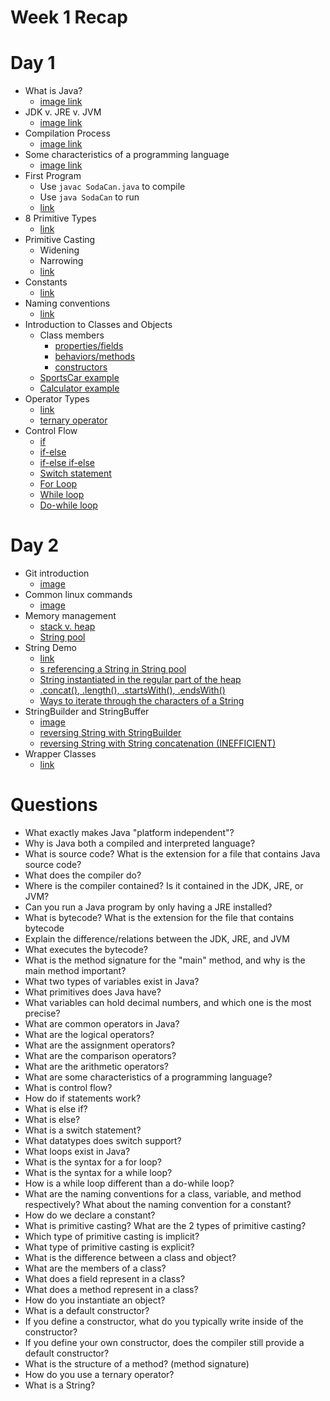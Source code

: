 # Week 1 Recap

# Day 1
- What is Java?
    - [image link](./week-1-images/what-is-java.JPG)
- JDK v. JRE v. JVM
    - [image link](./week-1-images/jdk-jre-jvm.JPG)
- Compilation Process
    - [image link](./week-1-images/compilation-process.JPG)
- Some characteristics of a programming language
    - [image link](./week-1-images/programming-language-characteristics.JPG)
- First Program
    - Use `javac SodaCan.java` to compile
    - Use `java SodaCan` to run
    - [link](https://github.com/220214-Enterprise-Angular/demos/tree/main/week-1/my-first-program)
- 8 Primitive Types
    - [link](https://github.com/220214-Enterprise-Angular/demos/blob/main/week-1/datatypes/src/com/revature/main/Driver.java#L17-L27)
- Primitive Casting
    - Widening
    - Narrowing
    - [link](https://github.com/220214-Enterprise-Angular/demos/blob/main/week-1/datatypes/src/com/revature/main/Driver.java#L46-L56)
- Constants
    - [link](https://github.com/220214-Enterprise-Angular/demos/blob/main/week-1/datatypes/src/com/revature/main/Driver.java#L63-L74)
- Naming conventions
    - [link](https://github.com/220214-Enterprise-Angular/demos/blob/main/week-1/datatypes/src/com/revature/main/Driver.java#L76-L90)
- Introduction to Classes and Objects
    - Class members
        - [properties/fields](https://github.com/220214-Enterprise-Angular/demos/blob/main/week-1/classes-and-objects/src/com/revature/model/SportsCar.java#L10-L17)
        - [behaviors/methods](https://github.com/220214-Enterprise-Angular/demos/blob/main/week-1/classes-and-objects/src/com/revature/model/SportsCar.java#L39-L52)
        - [constructors](https://github.com/220214-Enterprise-Angular/demos/blob/main/week-1/classes-and-objects/src/com/revature/model/SportsCar.java#L19-L37)
    - [SportsCar example](https://github.com/220214-Enterprise-Angular/demos/blob/main/week-1/classes-and-objects/src/com/revature/main/Driver.java#L15-L19)
    - [Calculator example](https://github.com/220214-Enterprise-Angular/demos/blob/main/week-1/classes-and-objects/src/com/revature/main/Driver.java#L21-L27)
- Operator Types
    - [link](https://github.com/220214-Enterprise-Angular/demos/blob/main/week-1/operators-and-control-flow/src/com/revature/main/Driver.java#L7-L13)
    - [ternary operator](https://github.com/220214-Enterprise-Angular/demos/blob/main/week-1/operators-and-control-flow/src/com/revature/main/Driver.java#L18)
- Control Flow
    - [if](https://github.com/220214-Enterprise-Angular/demos/blob/main/week-1/operators-and-control-flow/src/com/revature/main/Driver.java#L39-L41)
    - [if-else](https://github.com/220214-Enterprise-Angular/demos/blob/main/week-1/operators-and-control-flow/src/com/revature/main/Driver.java#L43-L49)
    - [if-else if-else](https://github.com/220214-Enterprise-Angular/demos/blob/main/week-1/operators-and-control-flow/src/com/revature/main/Driver.java#L51-L59)
    - [Switch statement](https://github.com/220214-Enterprise-Angular/demos/blob/main/week-1/operators-and-control-flow/src/com/revature/main/Driver.java#L61-L87)
    - [For Loop](https://github.com/220214-Enterprise-Angular/demos/blob/main/week-1/operators-and-control-flow/src/com/revature/main/Driver.java#L93-L98)
    - [While loop](https://github.com/220214-Enterprise-Angular/demos/blob/main/week-1/operators-and-control-flow/src/com/revature/main/Driver.java#L101-L107)
    - [Do-while loop](https://github.com/220214-Enterprise-Angular/demos/blob/main/week-1/operators-and-control-flow/src/com/revature/main/Driver.java#L110-L118)

# Day 2
- Git introduction
    - [image](./week-1-images/git-introduction.JPG)
- Common linux commands
    - [image](./week-1-images/common-linux-commands.JPG)
- Memory management
    - [stack v. heap](./week-1-images/memory-management.JPG)
    - [String pool](./week-1-images/string-pool.JPG)
- String Demo
    - [link](https://github.com/220214-Enterprise-Angular/demos/blob/main/week-1/string-demo/src/com/revature/main/Driver.java)
    - [s referencing a String in String pool](https://github.com/220214-Enterprise-Angular/demos/blob/main/week-1/string-demo/src/com/revature/main/Driver.java#L11-L14)
    - [String instantiated in the regular part of the heap](https://github.com/220214-Enterprise-Angular/demos/blob/main/week-1/string-demo/src/com/revature/main/Driver.java#L19-L20)
    - [.concat(), .length(), .startsWith(), .endsWith()](https://github.com/220214-Enterprise-Angular/demos/blob/main/week-1/string-demo/src/com/revature/main/Driver.java#L28-L39)
    - [Ways to iterate through the characters of a String](https://github.com/220214-Enterprise-Angular/demos/blob/main/week-1/string-demo/src/com/revature/main/Driver.java#L41-L67)
- StringBuilder and StringBuffer
    - [image](./week-1-images/stringbuilder-stringbuffer.JPG)
    - [reversing String with StringBuilder](https://github.com/220214-Enterprise-Angular/demos/blob/main/week-1/reverse-a-string/src/com/revature/main/Driver.java#L56-L66)
    - [reversing String with String concatenation (INEFFICIENT)](https://github.com/220214-Enterprise-Angular/demos/blob/main/week-1/reverse-a-string/src/com/revature/main/Driver.java#L37-L49)
- Wrapper Classes
    - [link](https://github.com/220214-Enterprise-Angular/demos/blob/main/week-1/wrapper-class-demo/src/com/revature/main/Driver.java#L25-L90)
    

# Questions
* What exactly makes Java "platform independent"?
* Why is Java both a compiled and interpreted language?
* What is source code? What is the extension for a file that contains Java source code?
* What does the compiler do?
* Where is the compiler contained? Is it contained in the JDK, JRE, or JVM?
* Can you run a Java program by only having a JRE installed?
* What is bytecode? What is the extension for the file that contains bytecode
* Explain the difference/relations between the JDK, JRE, and JVM
* What executes the bytecode?
* What is the method signature for the "main" method, and why is the main method important?
* What two types of variables exist in Java?
* What primitives does Java have?
* What variables can hold decimal numbers, and which one is the most precise?
* What are common operators in Java?
* What are the logical operators?
* What are the assignment operators?
* What are the comparison operators?
* What are the arithmetic operators?
* What are some characteristics of a programming language?
* What is control flow?
* How do if statements work?
* What is else if?
* What is else?
* What is a switch statement?
* What datatypes does switch support?
* What loops exist in Java?
* What is the syntax for a for loop?
* What is the syntax for a while loop?
* How is a while loop different than a do-while loop?
* What are the naming conventions for a class, variable, and method respectively? What about the naming convention for a constant?
* How do we declare a constant?
* What is primitive casting? What are the 2 types of primitive casting?
* Which type of primitive casting is implicit?
* What type of primitive casting is explicit?
* What is the difference between a class and object?
* What are the members of a class?
* What does a field represent in a class?
* What does a method represent in a class?
* How do you instantiate an object?
* What is a default constructor?
* If you define a constructor, what do you typically write inside of the constructor?
* If you define your own constructor, does the compiler still provide a default constructor?
* What is the structure of a method? (method signature)
* How do you use a ternary operator?
* What is a String?

